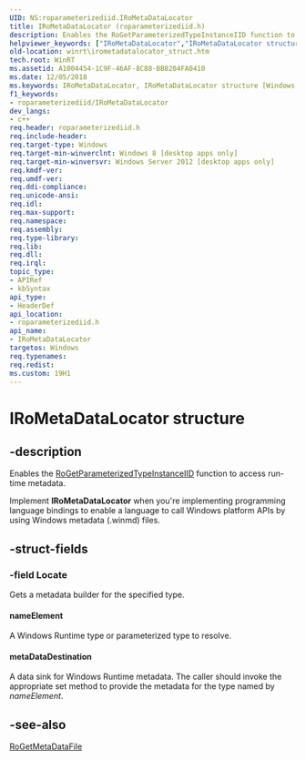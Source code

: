 ```yaml
---
UID: NS:roparameterizediid.IRoMetaDataLocator
title: IRoMetaDataLocator (roparameterizediid.h)
description: Enables the RoGetParameterizedTypeInstanceIID function to access run-time metadata.helpviewer_keywords: ["IRoMetaDataLocator","IRoMetaDataLocator structure [Windows Runtime]","PIRoMetaDataLocator","PIRoMetaDataLocator structure pointer [Windows Runtime]","roparameterizediid/IRoMetaDataLocator","roparameterizediid/PIRoMetaDataLocator","winrt.irometadatalocator_struct"]
old-location: winrt\irometadatalocator_struct.htm
tech.root: WinRT
ms.assetid: A1004454-1C9F-46AF-8C88-BB8204FA0410
ms.date: 12/05/2018
ms.keywords: IRoMetaDataLocator, IRoMetaDataLocator structure [Windows Runtime], PIRoMetaDataLocator, PIRoMetaDataLocator structure pointer [Windows Runtime], roparameterizediid/IRoMetaDataLocator, roparameterizediid/PIRoMetaDataLocator, winrt.irometadatalocator_struct
f1_keywords:
- roparameterizediid/IRoMetaDataLocator
dev_langs:
- c++
req.header: roparameterizediid.h
req.include-header: 
req.target-type: Windows
req.target-min-winverclnt: Windows 8 [desktop apps only]
req.target-min-winversvr: Windows Server 2012 [desktop apps only]
req.kmdf-ver: 
req.umdf-ver: 
req.ddi-compliance: 
req.unicode-ansi: 
req.idl: 
req.max-support: 
req.namespace: 
req.assembly: 
req.type-library: 
req.lib: 
req.dll: 
req.irql: 
topic_type:
- APIRef
- kbSyntax
api_type:
- HeaderDef
api_location:
- roparameterizediid.h
api_name:
- IRoMetaDataLocator
targetos: Windows
req.typenames: 
req.redist: 
ms.custom: 19H1
---
```


# IRoMetaDataLocator structure


## -description


Enables the <a href="https://docs.microsoft.com/windows/desktop/api/roparameterizediid/nf-roparameterizediid-rogetparameterizedtypeinstanceiid">RoGetParameterizedTypeInstanceIID</a> function to access run-time metadata.

Implement <b>IRoMetaDataLocator</b> when you're implementing programming language bindings to enable a language to call Windows platform APIs by using Windows metadata (.winmd) files.




## -struct-fields




### -field Locate

Gets a metadata builder for the specified type.



#### nameElement

A Windows Runtime type or parameterized type to resolve.



#### metaDataDestination

A data sink for Windows Runtime metadata. The caller should invoke the appropriate set method to provide the metadata for the type named by <i>nameElement</i>.


## -see-also




<a href="https://docs.microsoft.com/windows/desktop/api/rometadataresolution/nf-rometadataresolution-rogetmetadatafile">RoGetMetaDataFile</a>
 

 


